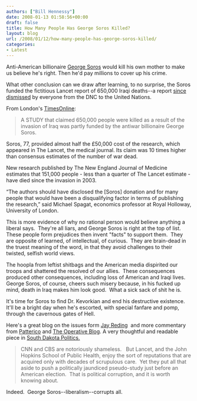 ```yaml
---
authors: ["Bill Hennessy"]
date: 2008-01-13 01:58:56+00:00
draft: false
title: How Many People Has George Soros Killed?
layout: blog
url: /2008/01/12/how-many-people-has-george-soros-killed/
categories:
- Latest
---
```


Anti-American billionaire [George Soros](https://mrssatan.blogspot.com/2008/01/george-soros-funds-phony-lancet-study.html) would kill his own mother to make us believe he's right. Then he'd pay millions to cover up his crime.

What other conclusion can we draw after learning, to no surprise, the Soros funded the fictitious Lancet report of 650,000 Iraqi deaths--a report [since dismissed](https://www.floppingaces.net/2008/01/04/another-debunking-of-the-lance/) by everyone from the DNC to the United Nations.

From London's [TimesOnline](https://www.timesonline.co.uk/tol/news/uk/article3177653.ece):


> A STUDY that claimed 650,000 people were killed as a result of the invasion of Iraq was partly funded by the antiwar billionaire George Soros.

Soros, 77, provided almost half the £50,000 cost of the research, which appeared in The Lancet, the medical journal. Its claim was 10 times higher than consensus estimates of the number of war dead.

New research published by The New England Journal of Medicine estimates that 151,000 people - less than a quarter of The Lancet estimate - have died since the invasion in 2003.

“The authors should have disclosed the [Soros] donation and for many people that would have been a disqualifying factor in terms of publishing the research,” said Michael Spagat, economics professor at Royal Holloway, University of London.


This is more evidence of why no rational person would believe anything a liberal says.  They're all liars, and George Soros is right at the top of list.  These people form prejudices then invent "facts" to support them.  They are opposite of learned, of intellectual, of curious.  They are brain-dead in the truest meaning of the word, in that they avoid challenges to their twisted, selfish world views.

The hoopla from leftist shitbags and the American media dispirited our troops and shattered the resolved of our allies.  These consequences produced other consequences, including loss of American and Iraqi lives.  George Soros, of course, cheers such misery because, in his fucked up mind, death in Iraq makes him look good.  What a sick sack of shit he is.

It's time for Soros to find Dr. Kevorkian and end his destructive existence.   It'll be a bright day when he's escorted, with special fanfare and pomp, through the cavernous gates of Hell.

Here's a great blog on the issues form [Jay Reding](https://jayreding.com/archives/2008/01/04/the-lancet-study-a-case-of-fraud/)  and more commentary from [Patterico](https://patterico.com/2008/01/06/questions-about-lancet-study/) and [The Operative Blog](https://republicanoperative.com/blog/soros-iraq-death-study-was-a-sham.htm). A very thoughtful and readable piece in [South Dakota Politics.](https://southdakotapolitics.blogs.com/south_dakota_politics/2008/week2/index.html#entry-43946394)


> CNN and CBS are notoriously shameless.   But Lancet, and the John Hopkins School of Public Health, enjoy the sort of reputations that are acquired only with decades of scrupulous care.  Yet they put all that aside to push a politically jaundiced pseudo-study just before an American election.  That is political corruption, and it is worth knowing about.


Indeed.  George Soros--liberalism--corrupts all.


